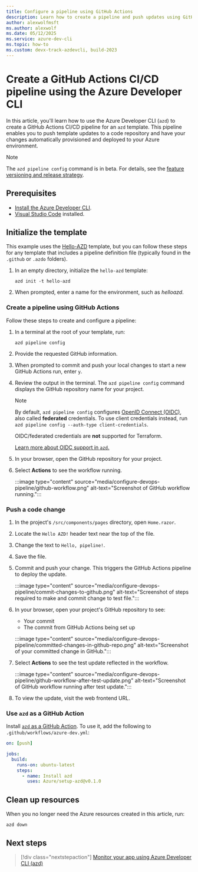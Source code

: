 ```yaml
---
title: Configure a pipeline using GitHub Actions
description: Learn how to create a pipeline and push updates using GitHub Actions and the Azure Developer CLI
author: alexwolfmsft
ms.author: alexwolf
ms.date: 05/12/2025
ms.service: azure-dev-cli
ms.topic: how-to
ms.custom: devx-track-azdevcli, build-2023
---
```


# Create a GitHub Actions CI/CD pipeline using the Azure Developer CLI

In this article, you'll learn how to use the Azure Developer CLI (`azd`) to create a GitHub Actions CI/CD pipeline for an `azd` template. This pipeline enables you to push template updates to a code repository and have your changes automatically provisioned and deployed to your Azure environment.

> [!NOTE]
> The `azd pipeline config` command is in beta. For details, see the [feature versioning and release strategy](/azure/developer/azure-developer-cli/feature-versioning).

## Prerequisites

- [Install the Azure Developer CLI](install-azd.md).
- [Visual Studio Code](https://code.visualstudio.com/download) installed.

## Initialize the template

This example uses the [Hello-AZD](https://github.com/azure-samples/hello-azd) template, but you can follow these steps for any template that includes a pipeline definition file (typically found in the `.github` or `.azdo` folders).

1. In an empty directory, initialize the `hello-azd` template:

   ```azdeveloper
   azd init -t hello-azd
   ```

1. When prompted, enter a name for the environment, such as *helloazd*.

### Create a pipeline using GitHub Actions

Follow these steps to create and configure a pipeline:

1. In a terminal at the root of your template, run:

   ```azdeveloper
   azd pipeline config
   ```

1. Provide the requested GitHub information.

1. When prompted to commit and push your local changes to start a new GitHub Actions run, enter `y`.

1. Review the output in the terminal. The `azd pipeline config` command displays the GitHub repository name for your project.

   > [!NOTE]
   > By default, `azd pipeline config` configures [OpenID Connect (OIDC)](../github/connect-from-azure-openid-connect.md), also called **federated** credentials. To use client credentials instead, run `azd pipeline config --auth-type client-credentials`.
   >
   > OIDC/federated credentials are **not** supported for Terraform.
   >
   > [Learn more about OIDC support in `azd`.](./faq.yml#what-is-openid-connect--oidc---and-is-it-supported)

1. In your browser, open the GitHub repository for your project.

1. Select **Actions** to see the workflow running.

   :::image type="content" source="media/configure-devops-pipeline/github-workflow.png" alt-text="Screenshot of GitHub workflow running.":::

### Push a code change

1. In the project's `/src/components/pages` directory, open `Home.razor`.
2. Locate the `Hello AZD!` header text near the top of the file.
3. Change the text to `Hello, pipeline!`.
4. Save the file.
5. Commit and push your change. This triggers the GitHub Actions pipeline to deploy the update.

   :::image type="content" source="media/configure-devops-pipeline/commit-changes-to-github.png" alt-text="Screenshot of steps required to make and commit change to test file.":::

6. In your browser, open your project's GitHub repository to see:
   - Your commit
   - The commit from GitHub Actions being set up

   :::image type="content" source="media/configure-devops-pipeline/committed-changes-in-github-repo.png" alt-text="Screenshot of your committed change in GitHub.":::

7. Select **Actions** to see the test update reflected in the workflow.

   :::image type="content" source="media/configure-devops-pipeline/github-workflow-after-test-update.png" alt-text="Screenshot of GitHub workflow running after test update.":::

8. To view the update, visit the web frontend URL.

### Use `azd` as a GitHub Action

Install [`azd` as a GitHub Action](https://aka.ms/azd-gha). To use it, add the following to `.github/workflows/azure-dev.yml`:

   ```yml
   on: [push]

   jobs:
     build:
       runs-on: ubuntu-latest
       steps:
         - name: Install azd
           uses: Azure/setup-azd@v0.1.0
   ```

## Clean up resources

When you no longer need the Azure resources created in this article, run:

```azdeveloper
azd down
```

## Next steps

> [!div class="nextstepaction"]
> [Monitor your app using Azure Developer CLI (azd)](monitor-your-app.md)
